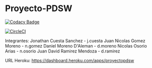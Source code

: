 # Proyecto-PDSW

[![Codacy Badge](https://api.codacy.com/project/badge/Grade/b7010a5e6b454abb86b9a06d4d979168)](https://www.codacy.com/app/CAPJackie/Proyecto-PDSW?utm_source=github.com&amp;utm_medium=referral&amp;utm_content=BoomECI/Proyecto-PDSW&amp;utm_campaign=Badge_Grade)

[![CircleCI](https://circleci.com/gh/BoomECI/Proyecto-PDSW.svg?style=svg)](https://circleci.com/gh/BoomECI)



Integrantes:
Jonathan Cuesta Sanchez - j.cuesta
Juan Nicolas Gomez Moreno - n.gomez
Daniel Moreno D'Aleman - d.moreno
Nicolas Osorio Arias - n.osorio
Juan David Ramirez Mendoza - d.ramirez


URL Heroku:
https://dashboard.heroku.com/apps/proyectopdsw
